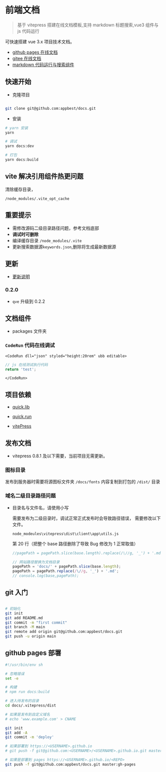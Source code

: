 # 前端文档

> 基于 vitepress 搭建在线文档模板,支持 markdown 标题搜索,vue3 组件与 js 代码运行

可快速搭建 vue 3.x 项目技术文档。

- [github pages 在线文档](https://appbest.github.io/docs/)
- [gitee 在线文档](https://qve.gitee.io/docs/)
- [markdown 代码运行与搜索组件](https://www.npmjs.com/package/quick.run)

## 快速开始

- 克隆项目

```bash

git clone git@github.com:appbest/docs.git

```

- 安装

```bash
# yarn 安装
yarn

# 调试
yarn docs:dev

# 打包
yarn docs:build
```

## vite 解决引用组件热更问题

清除缓存目录，

`/node_modules/.vite_opt_cache`

## 重要提示

- 需修改源码二级目录路径问题，参考文档底部
- <strong>调试时可删除</strong>
- 编译缓存目录 `/node_modules/.vite`
- 更新搜索数据源`keywords.json`,删除将生成最新数据源

## 更新

- [更新说明](./CHANGELOG.md)

### 0.2.0

- `qve` 升级到 0.2.2

## 文档组件

- packages 文件夹

### `CodeRun` 代码在线调试

`<CodeRun dll="json" styled="height:20rem" ubb editable>`

```js
// js 在线测试执行代码
return 'test';
```

`</CodeRun>`

## 项目依赖

- [quick.lib](https://www.npmjs.com/package/quick.lib)
- [quick.run](https://www.npmjs.com/package/quick.run)

- [vitePress](https://github.com/vuejs/vitepress)

## 发布文档

- vitepress 0.8.1 及以下需要，当前项目无需更新。

### 图标目录

发布到服务器时需要将源图标文件夹 `/docs/fonts` 内容复制到打包的 `/dist/` 目录

### 域名二级目录路径问题

- 目录名与文件名，请使用小写

  需要发布为二级目录时，调试正常正式发布时会导致路径错误，
  需要修改以下文件。

  `node_modeules\vitepress\dist\client\app\utils.js`

  第 20 行（把整个 base 路径删除了导致 Bug 修改为 1 正常取值）

  ```js
  //pagePath = pagePath.slice(base.length).replace(/\//g, '_') + '.md';

  // 网站路径替换为文档目录
  pagePath = 'docs/' + pagePath.slice(base.length);
  pagePath = pagePath.replace(/\//g, '_') + '.md';
  // console.log(base,pagePath);
  ```

## git 入门

```sh

# 初始化
git init
git add README.md
git commit -m "first commit"
git branch -M main
git remote add origin git@github.com:appbest/docs.git
git push -u origin main

```

## github pages 部署

```sh
#!/usr/bin/env sh

# 忽略错误
set -e

# 构建
# npm run docs:build

# 进入待发布的目录
cd docs/.vitepress/dist

# 如果是发布到自定义域名
# echo 'www.example.com' > CNAME

git init
git add -A
git commit -m 'deploy'

# 如果部署到 https://<USERNAME>.github.io
# git push -f git@github.com:<USERNAME>/<USERNAME>.github.io.git master

# 如果是部署到 pages https://<USERNAME>.github.io/<REPO>
git push -f git@github.com:appbest/docs.git master:gh-pages

```
